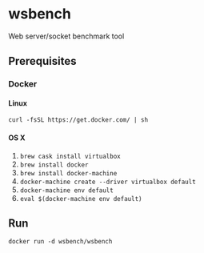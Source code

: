 # wsbench

Web server/socket benchmark tool

## Prerequisites

### Docker

#### Linux

`curl -fsSL https://get.docker.com/ | sh`

#### OS X

1. `brew cask install virtualbox`
2. `brew install docker`
3. `brew install docker-machine`
4. `docker-machine create --driver virtualbox default`
5. `docker-machine env default`
6. `eval $(docker-machine env default)`

## Run

`docker run -d wsbench/wsbench`
